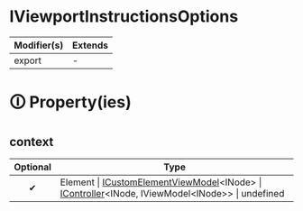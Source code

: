 # IViewportInstructionsOptions

| Modifier(s)                            | Extends                                    |
|----------------------------------------|--------------------------------------------|
| export | - |

# &#128712; Property(ies)

## context

| Optional                           | Type                         |
|:----------------------------------:|------------------------------|
| ✔ | Element &#124; [ICustomElementViewModel](https://hamedfathi.gitbook.io/aurelia-2-doc-api/runtime/interface/lifecycle/icustomelementviewmodel)&lt;INode&gt; &#124; [IController](https://hamedfathi.gitbook.io/aurelia-2-doc-api/runtime/interface/lifecycle/icontroller)&lt;INode, IViewModel&lt;INode&gt;&gt; &#124; undefined |